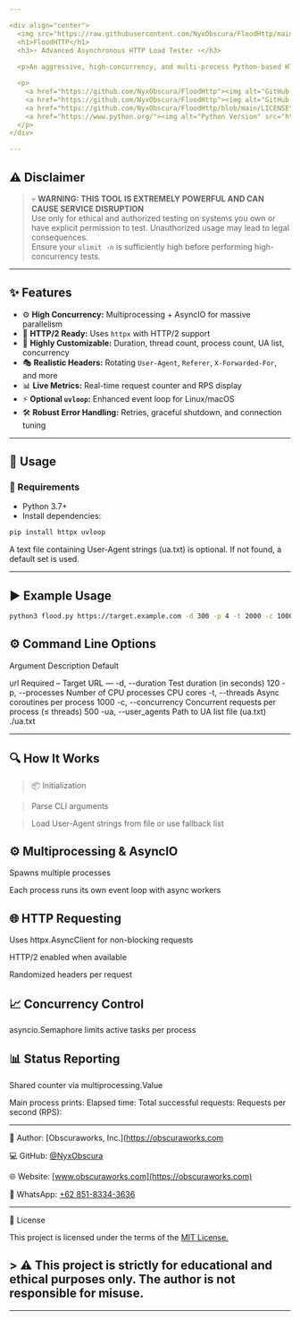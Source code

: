```yaml
---

<div align="center">
  <img src="https://raw.githubusercontent.com/NyxObscura/FloodHttp/main/xx.png" alt="FloodHTTP" width="1080"/>
  <h1>FloodHTTP</h1>
  <h3>⚡ Advanced Asynchronous HTTP Load Tester ⚡</h3>
  
  <p>An aggressive, high-concurrency, and multi-process Python-based HTTP stress testing tool.</p>

  <p>
    <a href="https://github.com/NyxObscura/FloodHttp"><img alt="GitHub Repo stars" src="https://img.shields.io/github/stars/NyxObscura/FloodHttp?style=social"></a>
    <a href="https://github.com/NyxObscura/FloodHttp"><img alt="GitHub forks" src="https://img.shields.io/github/forks/NyxObscura/FloodHttp?style=social"></a>
    <a href="https://github.com/NyxObscura/FloodHttp/blob/main/LICENSE"><img alt="License" src="https://img.shields.io/github/license/NyxObscura/FloodHttp"></a>
    <a href="https://www.python.org/"><img alt="Python Version" src="https://img.shields.io/badge/Python-3.7%2B-blue.svg"></a>
  </p>
</div>

---
```


## ⚠️ Disclaimer

> 💀 **WARNING: THIS TOOL IS EXTREMELY POWERFUL AND CAN CAUSE SERVICE DISRUPTION**  
> Use only for ethical and authorized testing on systems you own or have explicit permission to test. Unauthorized usage may lead to legal consequences.  
> Ensure your `ulimit -n` is sufficiently high before performing high-concurrency tests.

---

## ✨ Features

- ⚙️ **High Concurrency:** Multiprocessing + AsyncIO for massive parallelism  
- 📡 **HTTP/2 Ready:** Uses `httpx` with HTTP/2 support  
- 🔧 **Highly Customizable:** Duration, thread count, process count, UA list, concurrency  
- 🎭 **Realistic Headers:** Rotating `User-Agent`, `Referer`, `X-Forwarded-For`, and more  
- 📊 **Live Metrics:** Real-time request counter and RPS display  
- ⚡ **Optional `uvloop`:** Enhanced event loop for Linux/macOS  
- 🛠️ **Robust Error Handling:** Retries, graceful shutdown, and connection tuning  

---

## 🧪 Usage

### 🔧 Requirements

- Python 3.7+
- Install dependencies:
```bash
pip install httpx uvloop
```
A text file containing User-Agent strings (ua.txt) is optional. If not found, a default set is used.


---

## ▶️ Example Usage
```bash
python3 flood.py https://target.example.com -d 300 -p 4 -t 2000 -c 1000 -ua ./ua.txt
```
## ⚙️ Command Line Options

Argument	Description	Default

url	Required – Target URL	—
-d, --duration	Test duration (in seconds)	120
-p, --processes	Number of CPU processes	CPU cores
-t, --threads	Async coroutines per process	1000
-c, --concurrency	Concurrent requests per process (≤ threads)	500
-ua, --user_agents	Path to UA list file (ua.txt)	./ua.txt



---

## 🔍 How It Works

> 📦 Initialization

> Parse CLI arguments

> Load User-Agent strings from file or use fallback list


## ⚙️ Multiprocessing & AsyncIO

Spawns multiple processes

Each process runs its own event loop with async workers


## 🌐 HTTP Requesting

Uses httpx.AsyncClient for non-blocking requests

HTTP/2 enabled when available

Randomized headers per request


## 📈 Concurrency Control

asyncio.Semaphore limits active tasks per process


## 📊 Status Reporting

Shared counter via multiprocessing.Value

Main process prints:
Elapsed time:
Total successful requests:
Requests per second (RPS):


---



👤 Author: [Obscuraworks, Inc.](https://obscuraworks.com 

💻 GitHub: [@NyxObscura](https://github.com/NyxObscura)

🌐 Website: [www.obscuraworks.com](https://obscuraworks.com) 

📱 WhatsApp: [+62 851-8334-3636](https://wa.me/6285183343636) 



---

📜 License

This project is licensed under the terms of the [MIT License.](LICENSE)

## > ⚠️ This project is strictly for educational and ethical purposes only. The author is not responsible for misuse.

---

